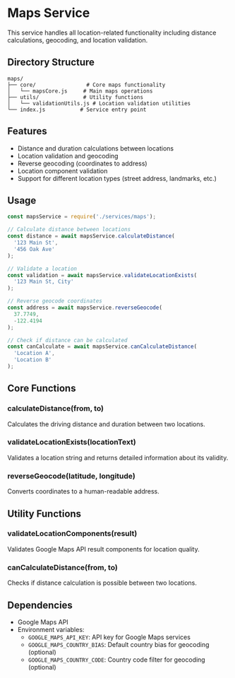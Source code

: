 # Maps Service

This service handles all location-related functionality including distance calculations, geocoding, and location validation.

## Directory Structure

```
maps/
├── core/                # Core maps functionality
│   └── mapsCore.js     # Main maps operations
├── utils/              # Utility functions
│   └── validationUtils.js # Location validation utilities
└── index.js           # Service entry point
```

## Features

- Distance and duration calculations between locations
- Location validation and geocoding
- Reverse geocoding (coordinates to address)
- Location component validation
- Support for different location types (street address, landmarks, etc.)

## Usage

```javascript
const mapsService = require('./services/maps');

// Calculate distance between locations
const distance = await mapsService.calculateDistance(
  '123 Main St',
  '456 Oak Ave'
);

// Validate a location
const validation = await mapsService.validateLocationExists(
  '123 Main St, City'
);

// Reverse geocode coordinates
const address = await mapsService.reverseGeocode(
  37.7749,
  -122.4194
);

// Check if distance can be calculated
const canCalculate = await mapsService.canCalculateDistance(
  'Location A',
  'Location B'
);
```

## Core Functions

### calculateDistance(from, to)
Calculates the driving distance and duration between two locations.

### validateLocationExists(locationText)
Validates a location string and returns detailed information about its validity.

### reverseGeocode(latitude, longitude)
Converts coordinates to a human-readable address.

## Utility Functions

### validateLocationComponents(result)
Validates Google Maps API result components for location quality.

### canCalculateDistance(from, to)
Checks if distance calculation is possible between two locations.

## Dependencies

- Google Maps API
- Environment variables:
  - `GOOGLE_MAPS_API_KEY`: API key for Google Maps services
  - `GOOGLE_MAPS_COUNTRY_BIAS`: Default country bias for geocoding (optional)
  - `GOOGLE_MAPS_COUNTRY_CODE`: Country code filter for geocoding (optional) 